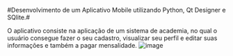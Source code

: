 #Desenvolvimento de um Aplicativo Mobile utilizando Python, Qt Designer e SQlite.#


O aplicativo consiste na aplicação de um sistema de academia, no qual o usuário consegue fazer o seu cadastro, visualizar seu perfil e editar suas informações e também a pagar mensalidade.
![image](https://user-images.githubusercontent.com/88850852/186513525-098c53a4-9cde-4f25-b578-b3a7d8bf5217.png)
